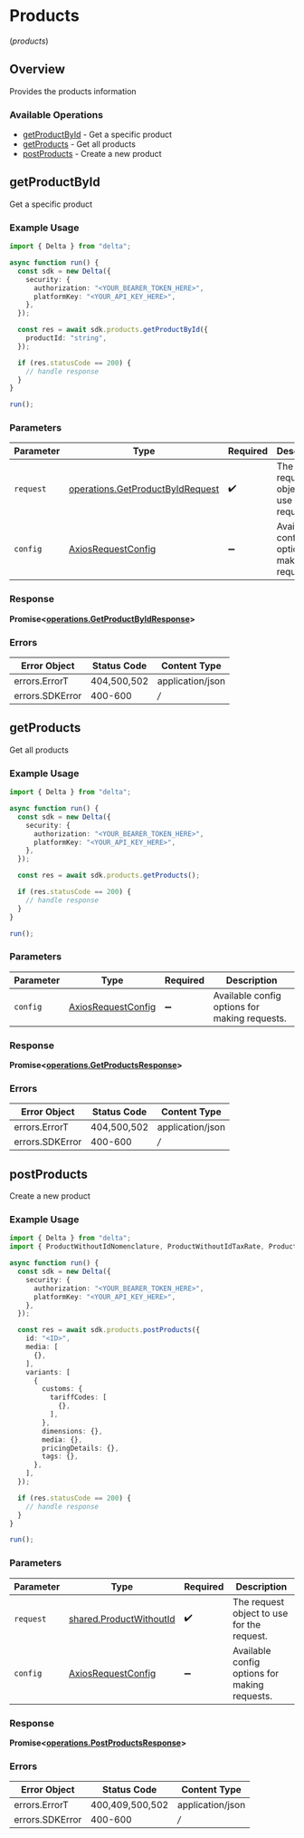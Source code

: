 # Products
(*products*)

## Overview

Provides the products information

### Available Operations

* [getProductById](#getproductbyid) - Get a specific product
* [getProducts](#getproducts) - Get all products
* [postProducts](#postproducts) - Create a new product

## getProductById

Get a specific product

### Example Usage

```typescript
import { Delta } from "delta";

async function run() {
  const sdk = new Delta({
    security: {
      authorization: "<YOUR_BEARER_TOKEN_HERE>",
      platformKey: "<YOUR_API_KEY_HERE>",
    },
  });

  const res = await sdk.products.getProductById({
    productId: "string",
  });

  if (res.statusCode == 200) {
    // handle response
  }
}

run();
```

### Parameters

| Parameter                                                                                | Type                                                                                     | Required                                                                                 | Description                                                                              |
| ---------------------------------------------------------------------------------------- | ---------------------------------------------------------------------------------------- | ---------------------------------------------------------------------------------------- | ---------------------------------------------------------------------------------------- |
| `request`                                                                                | [operations.GetProductByIdRequest](../../sdk/models/operations/getproductbyidrequest.md) | :heavy_check_mark:                                                                       | The request object to use for the request.                                               |
| `config`                                                                                 | [AxiosRequestConfig](https://axios-http.com/docs/req_config)                             | :heavy_minus_sign:                                                                       | Available config options for making requests.                                            |


### Response

**Promise<[operations.GetProductByIdResponse](../../sdk/models/operations/getproductbyidresponse.md)>**
### Errors

| Error Object     | Status Code      | Content Type     |
| ---------------- | ---------------- | ---------------- |
| errors.ErrorT    | 404,500,502      | application/json |
| errors.SDKError  | 400-600          | */*              |

## getProducts

Get all products

### Example Usage

```typescript
import { Delta } from "delta";

async function run() {
  const sdk = new Delta({
    security: {
      authorization: "<YOUR_BEARER_TOKEN_HERE>",
      platformKey: "<YOUR_API_KEY_HERE>",
    },
  });

  const res = await sdk.products.getProducts();

  if (res.statusCode == 200) {
    // handle response
  }
}

run();
```

### Parameters

| Parameter                                                    | Type                                                         | Required                                                     | Description                                                  |
| ------------------------------------------------------------ | ------------------------------------------------------------ | ------------------------------------------------------------ | ------------------------------------------------------------ |
| `config`                                                     | [AxiosRequestConfig](https://axios-http.com/docs/req_config) | :heavy_minus_sign:                                           | Available config options for making requests.                |


### Response

**Promise<[operations.GetProductsResponse](../../sdk/models/operations/getproductsresponse.md)>**
### Errors

| Error Object     | Status Code      | Content Type     |
| ---------------- | ---------------- | ---------------- |
| errors.ErrorT    | 404,500,502      | application/json |
| errors.SDKError  | 400-600          | */*              |

## postProducts

Create a new product

### Example Usage

```typescript
import { Delta } from "delta";
import { ProductWithoutIdNomenclature, ProductWithoutIdTaxRate, ProductWithoutIdUnitType } from "delta/dist/sdk/models/shared";

async function run() {
  const sdk = new Delta({
    security: {
      authorization: "<YOUR_BEARER_TOKEN_HERE>",
      platformKey: "<YOUR_API_KEY_HERE>",
    },
  });

  const res = await sdk.products.postProducts({
    id: "<ID>",
    media: [
      {},
    ],
    variants: [
      {
        customs: {
          tariffCodes: [
            {},
          ],
        },
        dimensions: {},
        media: {},
        pricingDetails: {},
        tags: {},
      },
    ],
  });

  if (res.statusCode == 200) {
    // handle response
  }
}

run();
```

### Parameters

| Parameter                                                              | Type                                                                   | Required                                                               | Description                                                            |
| ---------------------------------------------------------------------- | ---------------------------------------------------------------------- | ---------------------------------------------------------------------- | ---------------------------------------------------------------------- |
| `request`                                                              | [shared.ProductWithoutId](../../sdk/models/shared/productwithoutid.md) | :heavy_check_mark:                                                     | The request object to use for the request.                             |
| `config`                                                               | [AxiosRequestConfig](https://axios-http.com/docs/req_config)           | :heavy_minus_sign:                                                     | Available config options for making requests.                          |


### Response

**Promise<[operations.PostProductsResponse](../../sdk/models/operations/postproductsresponse.md)>**
### Errors

| Error Object     | Status Code      | Content Type     |
| ---------------- | ---------------- | ---------------- |
| errors.ErrorT    | 400,409,500,502  | application/json |
| errors.SDKError  | 400-600          | */*              |
